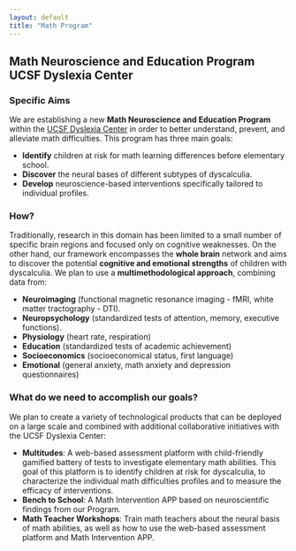 ```yaml
---
layout: default
title: "Math Program"
---
```

## Math Neuroscience and Education Program<br>UCSF Dyslexia Center

### Specific Aims 
We are establishing a new **Math Neuroscience and Education Program** within the [UCSF Dyslexia Center](http://dyslexia.ucsf.edu) in order to better understand, prevent, and alleviate math difficulties. This program has three main goals: 
* **Identify** children at risk for math learning differences before elementary school.
* **Discover** the neural bases of different subtypes of dyscalculia. 
* **Develop** neuroscience-based interventions specifically tailored to individual profiles.

### How?
Traditionally, research in this domain has been limited to a small number of specific brain regions and focused only on cognitive weaknesses. On the other hand, our framework encompasses the **whole brain** network and aims to discover the potential **cognitive and emotional strengths** of children with dyscalculia. We plan to use a **multimethodological approach**, combining data from:
* **Neuroimaging** (functional magnetic resonance imaging - fMRI, white matter tractography - DTI).
* **Neuropsychology** (standardized tests of attention, memory, executive functions).
* **Physiology** (heart rate, respiration)
* **Education** (standardized tests of academic achievement)
* **Socioeconomics** (socioeconomical status, first language)
* **Emotional** (general anxiety, math anxiety and depression questionnaires)

### What do we need to accomplish our goals? 
We plan to create a variety of technological products that can be deployed on a large scale and combined with additional collaborative initiatives with the UCSF Dyslexia Center: 
* **Multitudes**: A web-based assessment platform with child-friendly gamified battery of tests to investigate elementary math abilities. This goal of this platform is to identify children at risk for dyscalculia, to characterize the individual math difficulties profiles and to measure the efficacy of interventions. 
* **Bench to School**: A Math Intervention APP based on neuroscientific findings from our Program.
* **Math Teacher Workshops**: Train math teachers about the neural basis of math abilities, as well as how to use the web-based assessment platform and Math Intervention APP.